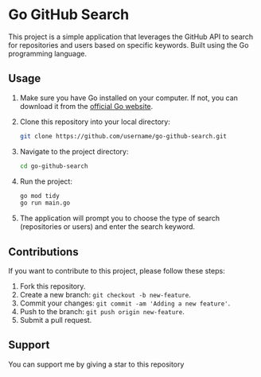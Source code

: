 # Go GitHub Search

This project is a simple application that leverages the GitHub API to search for repositories and users based on specific keywords. Built using the Go programming language.

## Usage

1. Make sure you have Go installed on your computer. If not, you can download it from the [official Go website](https://golang.org/dl/).

2. Clone this repository into your local directory:

    ```bash
    git clone https://github.com/username/go-github-search.git
    ```

3. Navigate to the project directory:

    ```bash
    cd go-github-search
    ```

4. Run the project:

    ```bash
    go mod tidy
    go run main.go
    ```

5. The application will prompt you to choose the type of search (repositories or users) and enter the search keyword.

## Contributions

If you want to contribute to this project, please follow these steps:

1. Fork this repository.
2. Create a new branch: `git checkout -b new-feature`.
3. Commit your changes: `git commit -am 'Adding a new feature'`.
4. Push to the branch: `git push origin new-feature`.
5. Submit a pull request.

## Support

You can support me by giving a star to this repository